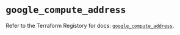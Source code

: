 # `google_compute_address`

Refer to the Terraform Registory for docs: [`google_compute_address`](https://registry.terraform.io/providers/hashicorp/google/4.82.0/docs/resources/compute_address).
